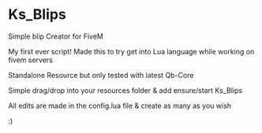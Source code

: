 # Ks_Blips
Simple blip Creator for FiveM

My first ever script! Made this to try get into Lua language while working on fivem servers

Standalone Resource but only tested with latest Qb-Core

Simple drag/drop into your resources folder & add ensure/start Ks_Blips

All edits are made in the config.lua file & create as many as you wish

:)
